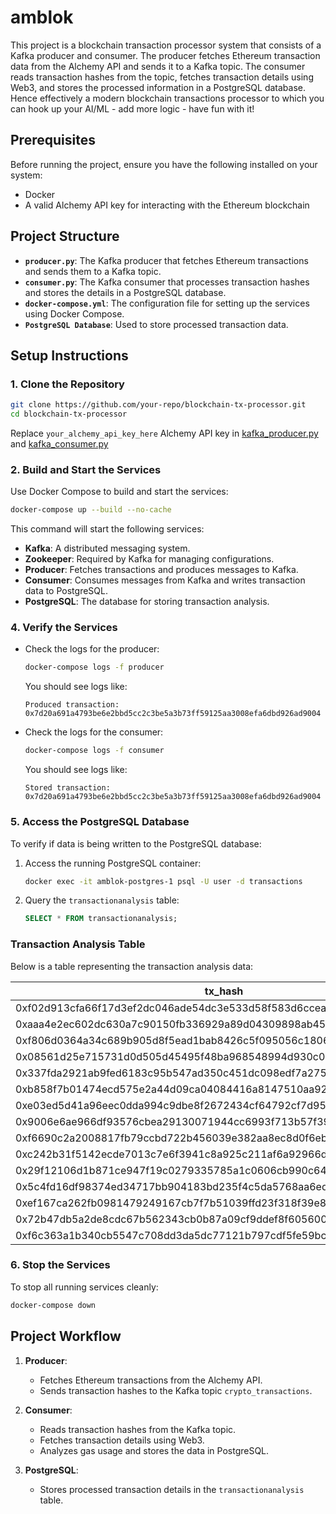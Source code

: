 # amblok 

This project is a blockchain transaction processor system that consists of a Kafka producer and consumer. The producer fetches Ethereum transaction data from the Alchemy API and sends it to a Kafka topic. The consumer reads transaction hashes from the topic, fetches transaction details using Web3, and stores the processed information in a PostgreSQL database. Hence effectively a modern blockchain transactions processor to which you can hook up your AI/ML - add more logic - have fun with it!

## Prerequisites

Before running the project, ensure you have the following installed on your system:
- Docker
- A valid Alchemy API key for interacting with the Ethereum blockchain

## Project Structure

- **`producer.py`**: The Kafka producer that fetches Ethereum transactions and sends them to a Kafka topic.
- **`consumer.py`**: The Kafka consumer that processes transaction hashes and stores the details in a PostgreSQL database.
- **`docker-compose.yml`**: The configuration file for setting up the services using Docker Compose.
- **`PostgreSQL Database`**: Used to store processed transaction data.

## Setup Instructions

### 1. Clone the Repository
```bash
git clone https://github.com/your-repo/blockchain-tx-processor.git
cd blockchain-tx-processor
```

Replace `your_alchemy_api_key_here` Alchemy API key in [kafka_producer.py](https://github.com/Leon-Africa/amblok/blob/38994b50ebc0b28fc7ef59df7f7d5b11d880ecfe/kafka_producer.py#L15) and [kafka_consumer.py](https://github.com/Leon-Africa/amblok/blob/38994b50ebc0b28fc7ef59df7f7d5b11d880ecfe/kafka_consumer.py#L50)

### 2. Build and Start the Services
Use Docker Compose to build and start the services:
```bash
docker-compose up --build --no-cache
```

This command will start the following services:
- **Kafka**: A distributed messaging system.
- **Zookeeper**: Required by Kafka for managing configurations.
- **Producer**: Fetches transactions and produces messages to Kafka.
- **Consumer**: Consumes messages from Kafka and writes transaction data to PostgreSQL.
- **PostgreSQL**: The database for storing transaction analysis.

### 4. Verify the Services
- Check the logs for the producer:
  ```bash
  docker-compose logs -f producer
  ```
  You should see logs like:
  ```
  Produced transaction: 0x7d20a691a4793be6e2bbd5cc2c3be5a3b73ff59125aa3008efa6dbd926ad9004
  ```

- Check the logs for the consumer:
  ```bash
  docker-compose logs -f consumer
  ```
  You should see logs like:
  ```
  Stored transaction: 0x7d20a691a4793be6e2bbd5cc2c3be5a3b73ff59125aa3008efa6dbd926ad9004
  ```

### 5. Access the PostgreSQL Database
To verify if data is being written to the PostgreSQL database:
1. Access the running PostgreSQL container:
   ```bash
   docker exec -it amblok-postgres-1 psql -U user -d transactions
   ```
2. Query the `transactionanalysis` table:
   ```sql
   SELECT * FROM transactionanalysis;
   ```

### Transaction Analysis Table

Below is a table representing the transaction analysis data:

| tx_hash                                                       | wallet_from                                   | wallet_to                                     | gas     | classification |
|---------------------------------------------------------------|-----------------------------------------------|-----------------------------------------------|---------|----------------|
| 0xf02d913cfa66f17d3ef2dc046ade54dc3e533d58f583d6cceaa70bd62c1c1e5d | 0xD1Fa51f2dB23A9FA9d7bb8437b89FB2E70c60cB7    | 0xd4bC53434C5e12cb41381A556c3c47e1a86e80E3    | 1149548 | HIGH           |
| 0xaaa4e2ec602dc630a7c90150fb336929a89d04309898ab45788e903333ee9943 | 0xae2Fc483527B8EF99EB5D9B44875F005ba1FaE13    | 0x1f2F10D1C40777AE1Da742455c65828FF36Df387    | 1125820 | HIGH           |
| 0xf806d0364a34c689b905d8f5ead1bab8426c5f095056c18060cb29b8ac7c6d38 | 0xae2Fc483527B8EF99EB5D9B44875F005ba1FaE13    | 0x1f2F10D1C40777AE1Da742455c65828FF36Df387    |  680617 | HIGH           |
| 0x08561d25e715731d0d505d45495f48ba968548994d930c03db0aa3d642518422 | 0xf89d7b9c864f589bbF53a82105107622B35EaA40    | 0x290a07aC2d2fdC222e43356B6217b94f8Bf7512A    |   90000 | HIGH           |
| 0x337fda2921ab9fed6183c95b547ad350c451dc098edf7a275881ea5462735e1a | 0xf89d7b9c864f589bbF53a82105107622B35EaA40    | 0x8Eb2d2a5eD947a36c4D9A1363234044bD88b09B3    |   90000 | HIGH           |
| 0xb858f7b01474ecd575e2a44d09ca04084416a8147510aa929bb8e9fb9cece22a | 0x21a31Ee1afC51d94C2eFcCAa2092aD1028285549    | 0xebB6Cb2926c816314b422a907FbaDEcbA3a3d5bf    |  207128 | HIGH           |
| 0xe03ed5d41a96eec0dda994c9dbe8f2672434cf64792cf7d95acd352ad185b98f | 0x429aC89e7Eb25acEaD448F0c4Cd7ee2018f53e05    | 0xF96Ab834f25ee7B03dD7075078B05582C47156d2    |   21000 | LOW            |
| 0x9006e6ae966df93576cbea29130071944cc6993f713b57f3972b4438ff64a51a | 0x6046945C5B5eF5933b8E73a98A6AD7bF3e031df7    | 0xA69babEF1cA67A37Ffaf7a485DfFF3382056e78C    |  706738 | HIGH           |
| 0xf6690c2a2008817fb79ccbd722b456039e382aa8ec8d0f6eb94c0b52f1a71632 | 0x6046945C5B5eF5933b8E73a98A6AD7bF3e031df7    | 0xA69babEF1cA67A37Ffaf7a485DfFF3382056e78C    |  393768 | HIGH           |
| 0xc242b31f5142ecde7013c7e6f3941c8a925c211af6a92966d08beb9d00199725 | 0x00000027F490ACeE7F11ab5fdD47209d6422C5a7    | 0x42E213a3ad048e899B89ea8CB11d21bc97b84748    |  244825 | HIGH           |
| 0x29f12106d1b871ce947f19c0279335785a1c0606cb990c64e7c6a0ffc5fd420c | 0x95222290DD7278Aa3Ddd389Cc1E1d165CC4BAfe5    | 0xeDa4C0F725466fF036B03B2AD532904d6A96473E    |   21000 | LOW            |         |
| 0x5c4fd16df98374ed34717bb904183bd235f4c5da5768aa6ed68f6ed0a5f62a95 | 0x0e39140A8B1683e7ED0e737994846A47D9801Cdd    | 0x69460570c93f9DE5E2edbC3052bf10125f0Ca22d    |  215497 | HIGH           |
| 0xef167ca262fb0981479249167cb7f7b51039ffd23f318f39e86420b496527308 | 0xa4B5B81041E342A37373FFae4e170e4f5761B3e4    | 0x69460570c93f9DE5E2edbC3052bf10125f0Ca22d    |  154527 | HIGH           |
| 0x72b47db5a2de8cdc67b562343cb0b87a09cf9ddef8f6056009bedd563f652dd8 | 0xA14Bf4Cbe15ddf33537a0e50dEC1BA34769FFd29    | 0xfB183eb452CEe258c7e429610cb7d9e2a5fA68Ff    |   21000 | LOW            |
| 0xf6c363a1b340cb5547c708dd3da5dc77121b797cdf5fe59bcc481d84595d8265 | 0xb9134ddEB7Db85F9742659a8F74bE87328F138D1    | 0x0aBbc482FBD91DBF413E3D6Cc5622e03552AC13a    |   21000 | LOW            |


### 6. Stop the Services
To stop all running services cleanly:
```bash
docker-compose down
```

## Project Workflow

1. **Producer**:
   - Fetches Ethereum transactions from the Alchemy API.
   - Sends transaction hashes to the Kafka topic `crypto_transactions`.

2. **Consumer**:
   - Reads transaction hashes from the Kafka topic.
   - Fetches transaction details using Web3.
   - Analyzes gas usage and stores the data in PostgreSQL.

3. **PostgreSQL**:
   - Stores processed transaction details in the `transactionanalysis` table.

